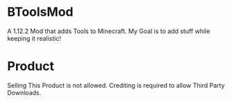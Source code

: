 # BToolsMod
A 1.12.2 Mod that adds Tools to Minecraft.
My Goal is to add stuff while keeping it realistic!

# Product
Selling This Product is not allowed.
Crediting is required to allow Third Party Downloads.

